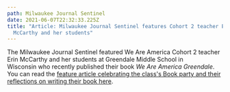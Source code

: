 ```yaml
---
path: Milwaukee Journal Sentinel
date: 2021-06-07T22:32:33.225Z
title: "Article: Milwaukee Journal Sentinel features Cohort 2 teacher Erin
  McCarthy and her students"
---
```

The Milwaukee Journal Sentinel featured We Are America Cohort 2 teacher Erin McCarthy and her students at Greendale Middle School in Wisconsin who recently published their book *We Are America Greendale*. You can read the [feature article celebrating the class's Book party and their reflections on writing their book here](https://www.jsonline.com/story/communities/southwest/news/greendale/2021/06/07/greendale-middle-school-students-join-we-america-book-project/7543137002/).